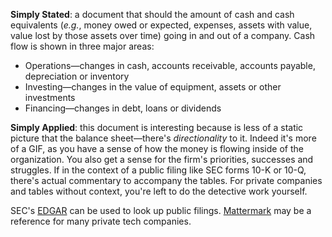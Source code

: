 **Simply Stated**: a document that should the amount of cash and cash equivalents (*e.g.*, money owed or expected, expenses, assets with value, value lost by those assets over time) going in and out of a company. Cash flow is shown in three major areas:
* Operations—changes in cash, accounts receivable, accounts payable, depreciation or inventory
* Investing—changes in the value of equipment, assets or other investments
*  Financing—changes in debt, loans or dividends 

**Simply Applied**: this document is interesting because is less of a static picture that the balance sheet—there's *directionality* to it. Indeed it's more of a GIF, as you have a sense of how the money is flowing inside of the organization. You also get a sense for the firm's priorities, successes and struggles. If in the context of a public filing like SEC forms 10-K or 10-Q, there's actual commentary to accompany the tables. For private companies and tables without context, you're left to do the detective work yourself.

SEC's [EDGAR](http://www.sec.gov/edgar/searchedgar/companysearch.html) can be used to look up public filings. [Mattermark](https://mattermark.com/) may be a reference for many private tech companies. 
